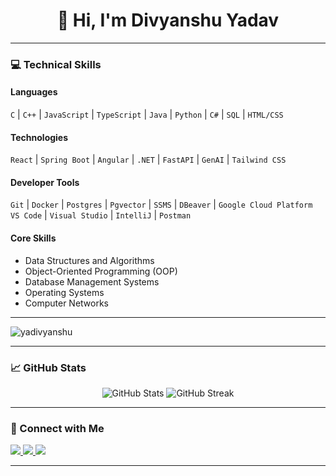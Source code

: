 <h1 align="center">👋 Hi, I'm Divyanshu Yadav</h1>

---

### 💻 Technical Skills
#### **Languages**
`C` | `C++` | `JavaScript` | `TypeScript` | `Java` | `Python` | `C#` | `SQL` | `HTML/CSS`

#### **Technologies**
`React` | `Spring Boot` | `Angular` | `.NET` | `FastAPI` | `GenAI` | `Tailwind CSS`

#### **Developer Tools**
`Git` | `Docker` | `Postgres` | `Pgvector` | `SSMS` | `DBeaver` | `Google Cloud Platform`  
`VS Code` | `Visual Studio` | `IntelliJ` | `Postman`

#### **Core Skills**
- Data Structures and Algorithms  
- Object-Oriented Programming (OOP)  
- Database Management Systems  
- Operating Systems  
- Computer Networks  

---

<p>
  <img src="https://komarev.com/ghpvc/?username=yadivyanshu&label=Profile%20Views&color=blue&style=flat-square" alt="yadivyanshu" />
</p>

---

### 📈 GitHub Stats
<p align="center">
  <img src="https://github-readme-stats.vercel.app/api?username=yadivyanshu&show_icons=true&theme=radical" alt="GitHub Stats" />
  <img src="https://github-readme-streak-stats.herokuapp.com/?user=yadivyanshu&theme=radical" alt="GitHub Streak" />
</p>

---

### 🤝 Connect with Me
<p align="left">
  <a href="https://linkedin.com/in/yadivyanshu" target="_blank">
    <img src="https://img.shields.io/badge/-LinkedIn-%230077B5?style=for-the-badge&logo=linkedin&logoColor=white" />
  </a>
  <a href="https://www.leetcode.com/yadivyanshu" target="_blank">
    <img src="https://img.shields.io/badge/-LeetCode-%23FFA116?style=for-the-badge&logo=leetcode&logoColor=white" />
  </a>
  <a href="mailto:divycic1@gmail.com" target="_blank">
    <img src="https://img.shields.io/badge/-Email-%23D14836?style=for-the-badge&logo=gmail&logoColor=white" />
  </a>
</p>

---
